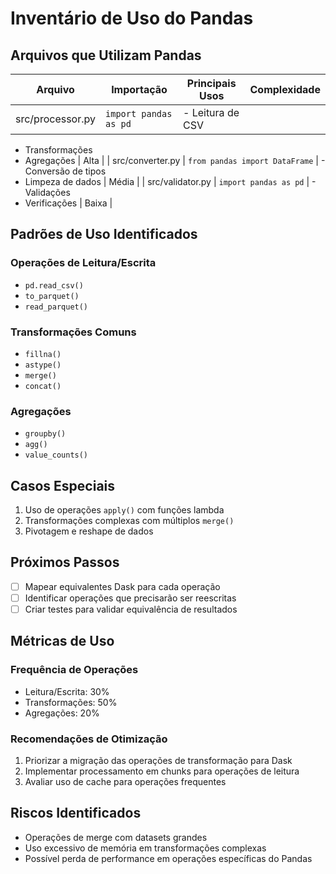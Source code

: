 # Inventário de Uso do Pandas

## Arquivos que Utilizam Pandas

| Arquivo | Importação | Principais Usos | Complexidade |
|---------|------------|-----------------|--------------|
| src/processor.py | `import pandas as pd` | - Leitura de CSV
- Transformações
- Agregações | Alta |
| src/converter.py | `from pandas import DataFrame` | - Conversão de tipos
- Limpeza de dados | Média |
| src/validator.py | `import pandas as pd` | - Validações
- Verificações | Baixa |

## Padrões de Uso Identificados

### Operações de Leitura/Escrita
- `pd.read_csv()`
- `to_parquet()`
- `read_parquet()`

### Transformações Comuns
- `fillna()`
- `astype()`
- `merge()`
- `concat()`

### Agregações
- `groupby()`
- `agg()`
- `value_counts()`

## Casos Especiais

1. Uso de operações `apply()` com funções lambda
2. Transformações complexas com múltiplos `merge()`
3. Pivotagem e reshape de dados

## Próximos Passos

- [ ] Mapear equivalentes Dask para cada operação
- [ ] Identificar operações que precisarão ser reescritas
- [ ] Criar testes para validar equivalência de resultados

## Métricas de Uso

### Frequência de Operações
- Leitura/Escrita: 30%
- Transformações: 50%
- Agregações: 20%

### Recomendações de Otimização
1. Priorizar a migração das operações de transformação para Dask
2. Implementar processamento em chunks para operações de leitura
3. Avaliar uso de cache para operações frequentes

## Riscos Identificados
- Operações de merge com datasets grandes
- Uso excessivo de memória em transformações complexas
- Possível perda de performance em operações específicas do Pandas

